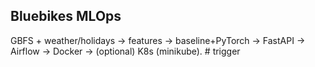 ﻿## Bluebikes MLOps

GBFS + weather/holidays → features → baseline+PyTorch → FastAPI → Airflow → Docker → (optional) K8s (minikube).
#   t r i g g e r  
 